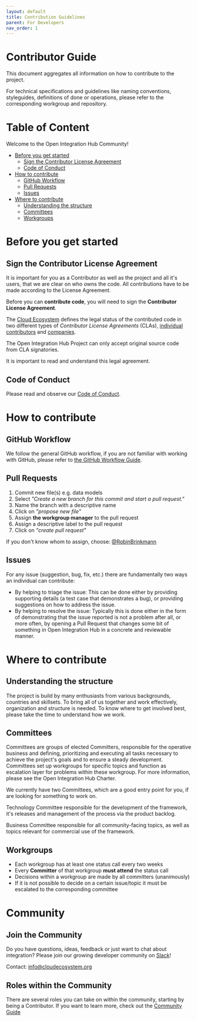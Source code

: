 ```yaml
---
layout: default
title: Contribution Guidelines
parent: For Developers
nav_order: 1
---
```


# Contributor Guide

<!--
-->

This document aggregates all information on how to contribute to the project.

For technical specifications and guidelines like naming conventions, styleguides, definitions of done or operations, please refer to the corresponding workgroup and repository.

# Table of Content

Welcome to the Open Integration Hub Community!

- [Before you get started](#before-you-get-started)
  - [Sign the Contributor License Agreement](#sign-the-cla)
  - [Code of Conduct](#code-of-conduct)
- [How to contribute](#how-to-contribute)
  - [GitHub Workflow](#github-workflow)
  - [Pull Requests](#pull-requests)
  - [Issues](#issues)
- [Where to contribute](#where-to-contribute)
  - [Understanding the structure](#understanding-the-structure)
  - [Committees](#committees)
  - [Workgroups](#workgroups)

# Before you get started

## Sign the Contributor License Agreement

It is important for you as a Contributor as well as the project and all it's users, that we are clear on who owns the code. All contributions have to be made according to the License Agreement.

Before you can **contribute code**, you will need to sign the **Contributor License Agreement**.

The [Cloud Ecosystem](https://www.cloudecosystem.org) defines
the legal status of the contributed code in two different types of _Contributor License Agreements_
(CLAs), [individual contributors](https://github.com/openintegrationhub/BusinessCommittee/blob/master/Contributing/Guide/Contributor%20License%20Agreement%20INDIVIDUAL.pdf) and [companies](https://github.com/openintegrationhub/BusinessCommittee/blob/master/Contributing/Guide/Contributor%20License%20Agreement%20COMPANY.pdf).

The Open Integration Hub Project can only accept original source code from CLA signatories.

It is important to read and understand this legal agreement.

## Code of Conduct

Please read and observe our [Code of Conduct](https://github.com/openintegrationhub/BusinessCommittee/blob/master/CODE_OF_CONDUCT.md).

# How to contribute

## GitHub Workflow

We follow the general GitHub workflow, if you are not familiar with working with GitHub, please refer to [the GitHub Workflow Guide](https://guides.github.com/introduction/flow/).

## Pull Requests

1. Commit new file(s) e.g. data models
2. Select _"Create a new branch for this commit and start a pull request."_
3. Name the branch with a descriptive name
4. Click on _"propose new file"_
5. Assign **the workgroup manager** to the pull request
6. Assign a descriptive label to the pull request
7. Click on _"create pull request"_

If you don't know whom to assign, choose: [@RobinBrinkmann](https://github.com/RobinBrinkmann)

## Issues

For any issue (suggestion, bug, fix, etc.) there are fundamentally two ways an individual can contribute:

- By helping to triage the issue: This can be done either by providing supporting details (a test case that demonstrates a bug), or providing suggestions on how to address the issue.
- By helping to resolve the issue: Typically this is done either in the form of demonstrating that the issue reported is not a problem after all, or more often, by opening a Pull Request that changes some bit of something in Open Integration Hub in a concrete and reviewable manner.

# Where to contribute

## Understanding the structure

The project is build by many enthusiasts from various backgrounds, countries and skillsets. To bring all of us together and work effectively, organization and structure is needed. To know where to get involved best, please take the time to understand how we work.

## Committees

Committees are groups of elected Committers, responsible for the operative business and defining, prioritizing and executing all tasks necessary to achieve the project's goals and to ensure a steady development. Committees set up workgroups for specific topics and function as escalation layer for problems within these workgroup. For more information, please see the Open Integration Hub Charter.

We currently have two Committees, which are a good entry point for you, if are looking for something to work on.

Technology Committee responsible for the development of the framework, it's releases and management of the process via the product backlog.

Business Committee responsible for all community-facing topics, as well as topics relevant for commercial use of the framework.

## Workgroups

- Each workgroup has at least one status call every two weeks
- Every **Committer** of that workgroup **must attend** the status call
- Decisions within a workgroup are made by all committers (unanimously)
- If it is not possible to decide on a certain issue/topic it must be escalated to the corresponding committee

# Community

## Join the Community

Do you have questions, ideas, feedback or just want to chat about integration? Please join our growing developer community on [Slack](https://join.slack.com/t/openintegrationhub/shared_invite/zt-kwbj0osy-hgzhKJJmYn4tXeVN42udtg)!

Contact: info@cloudecosystem.org

## Roles within the Community

There are several roles you can take on within the community, starting by being a Contributor. If you want to learn more, check out the [Community Guide](https://github.com/openintegrationhub/BusinessCommittee/blob/master/Community_Guide.md)

